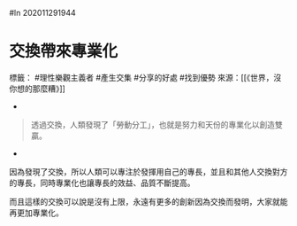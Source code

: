 #ln 202011291944
# 交換帶來專業化
標籤： #理性樂觀主義者 #產生交集 #分享的好處 #找到優勢 
來源：[[《世界，沒你想的那麼糟》]]

-

>透過交換，人類發現了「勞動分工」，也就是努力和天份的專業化以創造雙贏。

-

因為發現了交換，所以人類可以專注於發揮用自己的專長，並且和其他人交換對方的專長，同時專業化也讓專長的效益、品質不斷提高。

而且這樣的交換可以說是沒有上限，永遠有更多的創新因為交換而發明，大家就能再更加專業化。